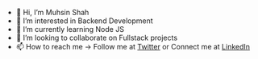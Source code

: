 - 👋 Hi, I’m Muhsin Shah
- 👀 I’m interested in Backend Development
- 🌱 I’m currently learning Node JS
- 💞️ I’m looking to collaborate on Fullstack projects
- 📫 How to reach me -> Follow me at [Twitter](https://twitter.com/MuhsinS07857838?s=09) or Connect me at [LinkedIn](https://www.linkedin.com/in/shah21/)

<!---
shah21/shah21 is a ✨ special ✨ repository because its `README.md` (this file) appears on your GitHub profile.
You can click the Preview link to take a look at your changes.
--->
